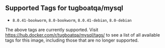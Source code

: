 ## Supported Tags for tugboatqa/mysql

* `8.0.41-bookworm`, `8.0-bookworm`, `8.0.41-debian`, `8.0-debian`

The above tags are currently supported. Visit https://hub.docker.com/r/tugboatqa/mysql/tags/ to see a list of all available tags for this image, including those that are no longer supported.
